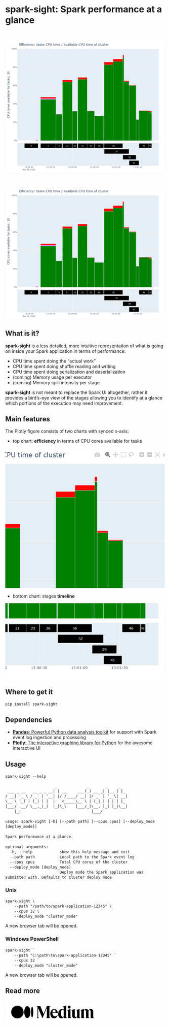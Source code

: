 # spark-sight: Spark performance at a glance

<br/>

[<img src="images/chrome_366lyjRAot.gif">](https://medium.com/@alfredo.fomitchenko/spark-sight-spark-performance-at-a-glance-c2316d2a251b)

<br/>

[<img src="images/chrome_7fwtosJQ0I.gif">](https://medium.com/@alfredo.fomitchenko/spark-sight-spark-performance-at-a-glance-c2316d2a251b)

## What is it?
**spark-sight** is a less detailed, more intuitive representation 
of what is going on inside your Spark application in terms of performance:

* CPU time spent doing the “actual work”
* CPU time spent doing shuffle reading and writing
* CPU time spent doing serialization and deserialization
* (coming) Memory usage per executor
* (coming) Memory spill intensity per stage

**spark-sight** is not meant to replace the Spark UI altogether,
rather it provides a bird’s-eye view of the stages
allowing you to identify at a glance 
which portions of the execution may need improvement.

## Main features
The Plotly figure consists of two charts with synced x-axis:
* top chart: **efficiency** in terms of CPU cores available for tasks

![](images/chrome_Z4O7K79Pgk.gif)

* bottom chart: stages **timeline**

![](images/chrome_pL0UHBeNIo.gif)

## Where to get it

```shell
pip install spark-sight
```

## Dependencies

* [**Pandas**: Powerful Python data analysis toolkit](https://github.com/pandas-dev/pandas) 
  for support with Spark event log ingestion and processing 
* [**Plotly**: The interactive graphing library for Python](https://github.com/plotly/plotly.py) 
  for the awesome interactive UI

## Usage

```shell
spark-sight --help
```

```
                      _             _       _     _
 ___ _ __   __ _ _ __| | __     ___(_) __ _| |__ | |_
/ __| '_ \ / _` | '__| |/ /____/ __| |/ _` | '_ \| __|
\__ \ |_) | (_| | |  |   <_____\__ \ | (_| | | | | |_
|___/ .__/ \__,_|_|  |_|\_\    |___/_|\__, |_| |_|\__|
    |_|                               |___/

usage: spark-sight [-h] [--path path] [--cpus cpus] [--deploy_mode [deploy_mode]]

Spark performance at a glance.

optional arguments:
  -h, --help            show this help message and exit
  --path path           Local path to the Spark event log
  --cpus cpus           Total CPU cores of the cluster
  --deploy_mode [deploy_mode]
                        Deploy mode the Spark application was submitted with. Defaults to cluster deploy mode
```

### Unix

```shell
spark-sight \
    --path "/path/to/spark-application-12345" \
    --cpus 32 \
    --deploy_mode "cluster_mode"
```

A new browser tab will be opened.

### Windows PowerShell

```shell
spark-sight `
    --path "C:\path\to\spark-application-12345" `
    --cpus 32 `
    --deploy_mode "cluster_mode"
```

A new browser tab will be opened.

## Read more

[<img src="images/logo_medium.png" width="300">](https://medium.com/@alfredo.fomitchenko/spark-sight-spark-performance-at-a-glance-c2316d2a251b)
